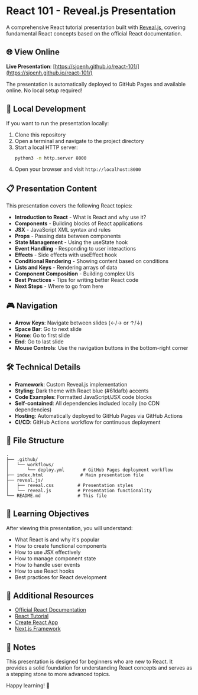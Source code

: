 # React 101 - Reveal.js Presentation

A comprehensive React tutorial presentation built with [Reveal.js](https://revealjs.com/), covering fundamental React concepts based on the official React documentation.

## 🌐 View Online

**Live Presentation**: [https://sjoenh.github.io/react-101/](https://sjoenh.github.io/react-101/)

The presentation is automatically deployed to GitHub Pages and available online. No local setup required!

## 🚀 Local Development

If you want to run the presentation locally:

1. Clone this repository
2. Open a terminal and navigate to the project directory
3. Start a local HTTP server:
   ```bash
   python3 -m http.server 8000
   ```
4. Open your browser and visit `http://localhost:8000`

## 📋 Presentation Content

This presentation covers the following React topics:

- **Introduction to React** - What is React and why use it?
- **Components** - Building blocks of React applications
- **JSX** - JavaScript XML syntax and rules
- **Props** - Passing data between components
- **State Management** - Using the useState hook
- **Event Handling** - Responding to user interactions
- **Effects** - Side effects with useEffect hook
- **Conditional Rendering** - Showing content based on conditions
- **Lists and Keys** - Rendering arrays of data
- **Component Composition** - Building complex UIs
- **Best Practices** - Tips for writing better React code
- **Next Steps** - Where to go from here

## 🎮 Navigation

- **Arrow Keys**: Navigate between slides (←/→ or ↑/↓)
- **Space Bar**: Go to next slide
- **Home**: Go to first slide
- **End**: Go to last slide
- **Mouse Controls**: Use the navigation buttons in the bottom-right corner

## 🛠 Technical Details

- **Framework**: Custom Reveal.js implementation
- **Styling**: Dark theme with React blue (#61dafb) accents
- **Code Examples**: Formatted JavaScript/JSX code blocks
- **Self-contained**: All dependencies included locally (no CDN dependencies)
- **Hosting**: Automatically deployed to GitHub Pages via GitHub Actions
- **CI/CD**: GitHub Actions workflow for continuous deployment

## 📁 File Structure

```
.
├── .github/
│   └── workflows/
│       └── deploy.yml       # GitHub Pages deployment workflow
├── index.html              # Main presentation file
├── reveal.js/
│   ├── reveal.css         # Presentation styles
│   └── reveal.js          # Presentation functionality
└── README.md              # This file
```

## 🎯 Learning Objectives

After viewing this presentation, you will understand:

- What React is and why it's popular
- How to create functional components
- How to use JSX effectively
- How to manage component state
- How to handle user events
- How to use React hooks
- Best practices for React development

## 🔗 Additional Resources

- [Official React Documentation](https://react.dev/)
- [React Tutorial](https://react.dev/learn)
- [Create React App](https://create-react-app.dev/)
- [Next.js Framework](https://nextjs.org/)

## 📝 Notes

This presentation is designed for beginners who are new to React. It provides a solid foundation for understanding React concepts and serves as a stepping stone to more advanced topics.

Happy learning! 🎉
